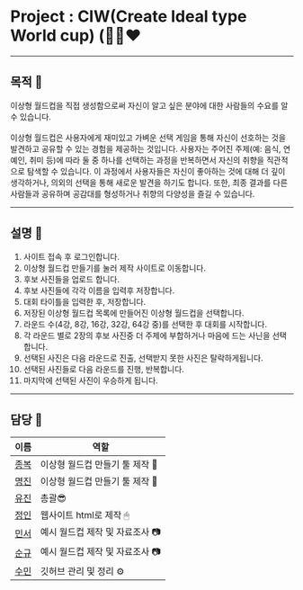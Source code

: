 # Project : CIW(Create Ideal type World cup) (👩🏻❤
___
## 목적 🔎
이상형 월드컵을 직접 생성함으로써 자신이 알고 싶은 분야에 대한 사람들의 수요를 알 수 있습니다.<br><br>
이상형 월드컵은 사용자에게 재미있고 가벼운 선택 게임을 통해 자신이 선호하는 것을 발견하고 공유할 수 있는 경험을 제공하는 것입니다. 사용자는 주어진 주제(예: 음식, 연예인, 취미 등)에 따라 둘 중 하나를 선택하는 과정을 반복하면서 자신의 취향을 직관적으로 탐색할 수 있습니다. 이 과정에서 사용자들은 자신이 좋아하는 것에 대해 더 깊이 생각하거나, 의외의 선택을 통해 새로운 발견을 하기도 합니다. 또한, 최종 결과를 다른 사람들과 공유하며 공감대를 형성하거나 취향의 다양성을 즐길 수 있습니다.

___
## 설명 📰
1. 사이트 접속 후 로그인합니다.
2. 이상형 월드컵 만들기를 눌러 제작 사이트로 이동합니다.
3. 후보 사진들을 업로드 합니다.
4. 후보 사진들에 각각 이름을 입력후 저장합니다.
5. 대회 타이틀을 입력한 후, 저장합니다.
6. 저장된 이상형 월드컵 목록에 만들어진 이상형 월드컵을 선택합니다.
7. 라운드 수(4강, 8강, 16강, 32강, 64강 중)를 선택한 후 대회를 시작합니다.
8. 각 라운드 별로 2장의 후보 사진중 더 주제에 부합하거나 마음에 드는 사닌을 선택합니다.
9. 선택된 사진은 다음 라운드로 진출, 선택받지 못한 사진은 탈락하게됩니다.
10. 선택된 사진들로 다음 라운드를 진행, 반복합니다.
11. 마지막에 선택된 사진이 우승하게 됩니다.
___
## 담당 👤
|이름|역할|
|--|--|
|[종복](https://github.com/JONGBOK1)|이상형 월드컵 만들기 툴 제작 🔧|,
|[명진](https://github.com/wamong)|이상형 월드컵 만들기 툴 제작 🔧|,
|[유진](https://github.com/jojeongin313)|총괄😎|, 
|[정인](https://github.com/jojeongin313)|웹사이트 html로 제작 🖱|,
|[민서](https://github.com/alstj003)|예시 월드컵 제작 및 자료조사 📷|, 
|[순규](https://github.com/soon15)|예시 월드컵 제작 및 자료조사 📷|,
|[수민](https://github.com/jinsumin81)|깃허브 관리 및 정리 ⚙|,
